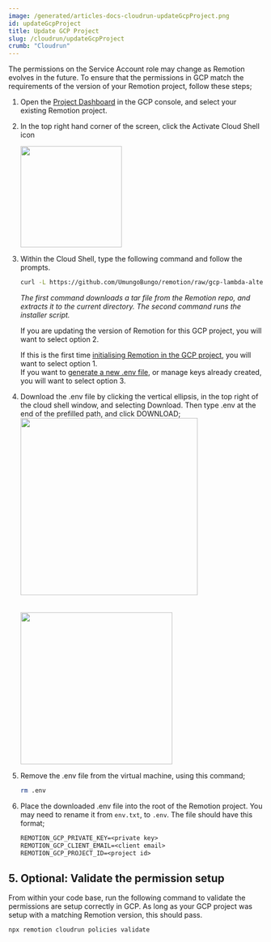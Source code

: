 ```yaml
---
image: /generated/articles-docs-cloudrun-updateGcpProject.png
id: updateGcpProject
title: Update GCP Project
slug: /cloudrun/updateGcpProject
crumb: "Cloudrun"
---
```


The permissions on the Service Account role may change as Remotion evolves in the future. To ensure that the permissions in GCP match the requirements of the version of your Remotion project, follow these steps;

1. Open the [Project Dashboard](https://console.cloud.google.com/home/dashboard) in the GCP console, and select your existing Remotion project.

2. In the top right hand corner of the screen, click the Activate Cloud Shell icon

   <img src="/img/cloudrun/selectCloudShell.jpg" width="200" />

3. Within the Cloud Shell, type the following command and follow the prompts.

   ```bash
   curl -L https://github.com/UmungoBungo/remotion/raw/gcp-lambda-alternative/packages/cloudrun/gcpInstaller/gcpInstaller.tar | tar -x --strip-components=1 -C . && node install.mjs
   ```

   _The first command downloads a tar file from the Remotion repo, and extracts it to the current directory. The second command runs the installer script._

   If you are updating the version of Remotion for this GCP project, you will want to select option 2.

   If this is the first time [initialising Remotion in the GCP project](./setup.md), you will want to select option 1.  
   If you want to [generate a new .env file](./generateEnvFile.md), or manage keys already created, you will want to select option 3.
   <!-- ToDo - host this in the official Remotion repo -->

4. Download the .env file by clicking the vertical ellipsis, in the top right of the cloud shell window, and selecting Download. Then type .env at the end of the prefilled path, and click DOWNLOAD;  
    <img src="/img/cloudrun/downloadEnv.jpg" width="350" />  
   <br />
   <br />
   <img src="/img/cloudrun/downloadEnvFolder.png" width="300" />

5. Remove the .env file from the virtual machine, using this command;

   ```bash
   rm .env
   ```

6. Place the downloaded .env file into the root of the Remotion project. You may need to rename it from `env.txt`, to `.env`. The file should have this format;

   ```txt title=".env"
   REMOTION_GCP_PRIVATE_KEY=<private key>
   REMOTION_GCP_CLIENT_EMAIL=<client email>
   REMOTION_GCP_PROJECT_ID=<project id>
   ```

## 5. Optional: Validate the permission setup

From within your code base, run the following command to validate the permissions are setup correctly in GCP. As long as your GCP project was setup with a matching Remotion version, this should pass.

```
npx remotion cloudrun policies validate
```
